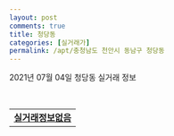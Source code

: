 ```yaml
---
layout: post
comments: true
title: 청당동
categories: [실거래가]
permalink: /apt/충청남도 천안시 동남구 청당동
---
```


2021년 07월 04일 청당동 실거래 정보

<script type="text/javascript">
  google.charts.load('current', {'packages':['corechart']});
  google.charts.setOnLoadCallback(drawChart);

  function drawChart() {
    var data = google.visualization.arrayToDataTable([['거래일', '매매', '전월세', '전매'], ['20-07', 55, 64, 7], ['20-08', 29, 31, 8], ['20-09', 79, 47, 53], ['20-10', 66, 40, 83], ['20-11', 100, 36, 132], ['20-12', 101, 46, 15], ['21-01', 24, 34, 6], ['21-02', 38, 38, 9], ['21-03', 46, 38, 6], ['21-04', 42, 32, 6], ['21-05', 39, 31, 14], ['21-06', 16, 24, 4]]);

    var options = {
      title: '최근 유형별 거래량 추이',
      legend: { position: 'bottom' }
    };

    var chart = new google.visualization.LineChart(document.getElementById('columnchart_material'));
    chart.draw(data, (options));
  }
</script>

<div id="columnchart_material" style="width: 95%; margin-left: -35px; display: block"></div>
<br>
<table>
  <tr>
    <td colspan="4" style="font-weight: bold;"><a href="https://search.naver.com/search.naver?query=청당동 실거래정보없음">실거래정보없음</a></td>
  </tr>
    
</table>
    